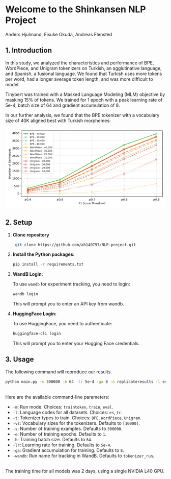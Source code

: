 # Welcome to the Shinkansen NLP Project
Anders Hjulmand, Eisuke Okuda, Andreas Flensted

## 1. Introduction

In this study, we analyzed the characteristics and performance of BPE, WordPiece, and Unigram tokenizers on Turkish, an agglutinative language, and Spanish, a fusional language. We found that Turkish uses more tokens per word, had a longer average token length, and was more difficult to model.

Tinybert was trained with a Masked Language Modeling (MLM) objective by masking 15\% of tokens. We trained for 1 epoch with a peak learning rate of 5e-4, batch size of 64 and gradient accumulation of 8.

In our further analysis, we found that the BPE tokenizer with a vocabulary size of 40K aligned best with Turkish morphemes:

![hhghfghfghfgh](/figures/turkish_f1_morpheme_results.png)


## 2. Setup

1. **Clone repository**
   ```bash
    git clone https://github.com/ah140797/NLP-project.git
    ``` 

2. **Install the Python packages:**

    ```bash
    pip install -r requirements.txt
    ```

3. **WandB Login:**

    To use `wandb` for experiment tracking, you need to login:

    ```bash
    wandb login
    ```

    This will prompt you to enter an API key from wandb.
    <br>
    

4. **HuggingFace Login:**
   
    To use HuggingFace, you need to authenticate:

    ```bash
    huggingface-cli login
    ```
    This will prompt you to enter your Hugging Face credentials.
    <br>

## 3. Usage

The following command will reproduce our results. 


```bash
python main.py -s 300000 -b 64 -lr 5e-4 -ga 8 -n replicateresults -l es tr -vs 10000 20000 30000 40000 -t BPE WordPiece Unigram -m traintoken train eval
```
<br>
Here are the available command-line parameters:

- `-m`: Run mode. Choices: `traintoken`, `train`, `eval`.
- `-l`: Language codes for all datasets. Choices: `es`, `tr`.
- `-t`: Tokenizer types to train. Choices: `BPE`, `WordPiece`, `Unigram`.
- `-vs`: Vocabulary sizes for the tokenizers. Defaults to `[10000]`.
- `-s`: Number of training examples. Defaults to `300000`.
- `-e`: Number of training epochs. Defaults to `1`.
- `-b`: Training batch size. Defaults to `64`.
- `-lr`: Learning rate for training. Defaults to `5e-4`.
- `-ga`: Gradient accumulation for training. Defaults to `8`.
- `-wandb`: Run name for tracking in WandB. Defaults to `tokenizer_run`.

<br>
The training time for all models was 2 days, using a single NVIDIA L40 GPU.





